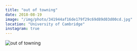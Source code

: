 ```yaml
---
title: "out of towning"
date: 2018-08-19
image: "/img/photo/341944af16de179f29c69d89d03d00cd.jpg"
location: "University of Cambridge"
instagram: true
---
```


![out of towning](/img/photo/341944af16de179f29c69d89d03d00cd.jpg)
